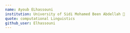 ```yaml
---
name: Ayoub ELhassouni 
institution: University of Sidi Mohamed Been Abdellah 🚩
quote: computational Linguistics 
github_user: Elhassouni
---
```

